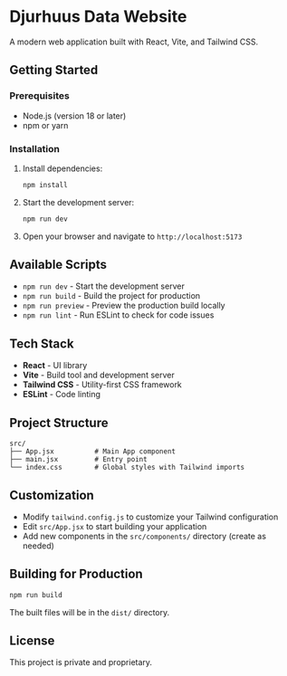 # Djurhuus Data Website

A modern web application built with React, Vite, and Tailwind CSS.

## Getting Started

### Prerequisites

- Node.js (version 18 or later)
- npm or yarn

### Installation

1. Install dependencies:
   ```bash
   npm install
   ```

2. Start the development server:
   ```bash
   npm run dev
   ```

3. Open your browser and navigate to `http://localhost:5173`

## Available Scripts

- `npm run dev` - Start the development server
- `npm run build` - Build the project for production
- `npm run preview` - Preview the production build locally
- `npm run lint` - Run ESLint to check for code issues

## Tech Stack

- **React** - UI library
- **Vite** - Build tool and development server
- **Tailwind CSS** - Utility-first CSS framework
- **ESLint** - Code linting

## Project Structure

```
src/
├── App.jsx          # Main App component
├── main.jsx         # Entry point
└── index.css        # Global styles with Tailwind imports
```

## Customization

- Modify `tailwind.config.js` to customize your Tailwind configuration
- Edit `src/App.jsx` to start building your application
- Add new components in the `src/components/` directory (create as needed)

## Building for Production

```bash
npm run build
```

The built files will be in the `dist/` directory.

## License

This project is private and proprietary.
